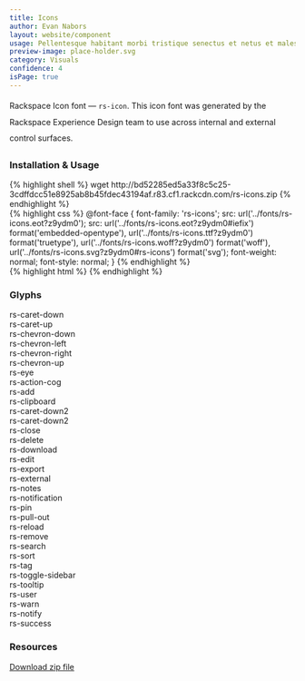 ```yaml
---
title: Icons
author: Evan Nabors
layout: website/component
usage: Pellentesque habitant morbi tristique senectus et netus et malesuada fames ac turpis egestas. Integer elementum non erat ut ornare. Phasellus non massa tellus. Nam ut massa et nisi auctor aliquet ac sollicitudin risus. Maecenas non consequat ante. Nunc sapien odio, euismod at tortor sed, scelerisque vehicula leo. Pellentesque a molestie arcu.
preview-image: place-holder.svg
category: Visuals
confidence: 4
isPage: true
---
```


<div class="rs-row">
	<div class="span-9">
		<p style="line-height: 2em">Rackspace Icon font — <code>rs-icon</code>. This icon font was generated by the Rackspace Experience Design team to use across internal and external control surfaces. </p>
	</div>
</div>



<h3>Installation & Usage</h3>
<div class="rs-row">
	<div class="span-12">
{% highlight shell %}
wget http://bd52285ed5a33f8c5c25-3cdffdcc51e8925ab8b45fdec43194af.r83.cf1.rackcdn.com/rs-icons.zip
{% endhighlight %}		
	</div>
</div>
<div class="rs-row">
	<div class="span-12">
{% highlight css %}
@font-face {
    font-family: 'rs-icons';
    src:    url('../fonts/rs-icons.eot?z9ydm0');
    src:    url('../fonts/rs-icons.eot?z9ydm0#iefix') format('embedded-opentype'),
        url('../fonts/rs-icons.ttf?z9ydm0') format('truetype'),
        url('../fonts/rs-icons.woff?z9ydm0') format('woff'),
        url('../fonts/rs-icons.svg?z9ydm0#rs-icons') format('svg');
    font-weight: normal;
    font-style: normal;
}
{% endhighlight %}
	</div>
</div>
<div class="rs-row">
	<div class="span-12">
{% highlight html %}
<i class="rs-icon-name"></i>
{% endhighlight %}
	</div>
</div>


<h3>Glyphs</h3>

<div class="rs-row glyph-row">
	<div class="span-3">
		<i class="rs-caret-down glyph"></i>
        <span class="glyph-name">rs-caret-down</span>
	</div>
	<div class="span-3">
		<i class="rs-caret-up glyph"></i>
        <span class="glyph-name">rs-caret-up</span>
	</div>	
	<div class="span-3">
		<i class="rs-chevron-down glyph"></i>
        <span class="glyph-name">rs-chevron-down</span>
	</div>
	<div class="span-3">
		<i class="rs-chevron-left glyph"></i>
        <span class="glyph-name">rs-chevron-left</span>
	</div>
</div>
<div class="rs-row glyph-row">
	<div class="span-3">
		<i class="rs-chevron-right glyph"></i>
        <span class="glyph-name">rs-chevron-right</span>
	</div>
	<div class="span-3">
		<i class="rs-chevron-up glyph"></i>
        <span class="glyph-name">rs-chevron-up</span>
	</div>
	<div class="span-3">
		<i class="rs-eye glyph"></i>
        <span class="glyph-name">rs-eye</span>
	</div>
	<div class="span-3">
		<i class="rs-action-cog glyph"></i>
        <span class="glyph-name">rs-action-cog</span>
	</div>
</div>
<div class="rs-row glyph-row">
	<div class="span-3">
		<i class="rs-add glyph"></i>
        <span class="glyph-name">rs-add</span>
	</div>
	<div class="span-3">
		<i class="rs-clipboard glyph"></i>
        <span class="glyph-name">rs-clipboard</span>
	</div>
	<div class="span-3">
		<i class="rs-caret-down2 glyph"></i>
        <span class="glyph-name"> rs-caret-down2</span>
	</div>
	<div class="span-3">
		<i class="rs-caret-down2 glyph"></i>
        <span class="glyph-name"> rs-caret-down2</span>
	</div>
</div> 
<div class="rs-row glyph-row">
	<div class="span-3">
		<i class="rs-close glyph"></i>
        <span class="glyph-name">rs-close</span>
	</div>
	<div class="span-3">
		<i class="rs-delete glyph"></i>
        <span class="glyph-name">rs-delete</span>
	</div>
	<div class="span-3">
		<i class="rs-download glyph"></i>
        <span class="glyph-name">rs-download</span>
	</div>
	<div class="span-3">
		<i class="rs-edit glyph"></i>
        <span class="glyph-name">rs-edit</span>
	</div>
</div>
<div class="rs-row glyph-row">
	<div class="span-3">
		<i class="rs-export glyph"></i>
        <span class="glyph-name">rs-export</span>
	</div>
	<div class="span-3">
		<i class="rs-external glyph"></i>
        <span class="glyph-name">rs-external</span>
	</div>
	<div class="span-3">
		<i class="rs-notes glyph"></i>
        <span class="glyph-name">rs-notes</span>
	</div>
	<div class="span-3">
		<i class="rs-notification glyph"></i>
        <span class="glyph-name">rs-notification</span>
	</div>
</div>
<div class="rs-row glyph-row">
	<div class="span-3">
		<i class="rs-pin glyph"></i>
        <span class="glyph-name">rs-pin</span>
	</div>
	<div class="span-3">
		<i class="rs-pull-out glyph"></i>
        <span class="glyph-name">rs-pull-out</span>
	</div>
	<div class="span-3">
		<i class="rs-reload glyph"></i>
        <span class="glyph-name">rs-reload</span>
	</div>
	<div class="span-3">
		<i class="rs-remove glyph"></i>
        <span class="glyph-name">rs-remove</span>
	</div>
</div>
<div class="rs-row glyph-row">
	<div class="span-3">
		<i class="rs-search glyph"></i>
        <span class="glyph-name">rs-search</span>
	</div>
	<div class="span-3">
		<i class="rs-sort glyph"></i>
        <span class="glyph-name">rs-sort</span>
	</div>
	<div class="span-3">
		<i class="rs-tag glyph"></i>
        <span class="glyph-name">rs-tag</span>
	</div>
	<div class="span-3">
		<i class="rs-toggle-sidebar glyph"></i>
        <span class="glyph-name">rs-toggle-sidebar</span>
	</div>
</div>
<div class="rs-row glyph-row">
	<div class="span-3">
		<i class="rs-tooltip glyph"></i>
        <span class="glyph-name">rs-tooltip</span>
	</div>
	<div class="span-3">
		<i class="rs-user glyph"></i>
        <span class="glyph-name">rs-user</span>
	</div>
	<div class="span-3">
		<i class="rs-warn glyph"></i>
        <span class="glyph-name">rs-warn</span>
	</div>
	<div class="span-3">
		<i class="rs-notify glyph"></i>
        <span class="glyph-name">rs-notify</span>
	</div>
</div>
<div class="rs-row glyph-row">
	<div class="span-3">
		<i class="rs-success glyph"></i>
        <span class="glyph-name">rs-success</span>
	</div>
</div>

<h3>Resources</h3>

<span class="dl-resource"><a href="#"><i class="rs-download"></i>Download zip file</a></span>

<!--

<ul class="resource-list">
	<li><a href="#">Link to some resource here</a></li>
	<li><a href="#">Link to some resource here</a></li>
	<li><a href="#">Link to some resource here</a></li>
</ul>

<div class="rs-row">
	<div class="span-12 inform">
		<p>Note:the rs-icon font was generated using <a href="https://icomoon.io/app/">iconmoon app</a>. Source files and </p>
	</div>	
</div>

<div class="rs-row">
	<div class="span-12 warn">
		<p>Lorem ipsum dolor sit amet, consectetur adipiscing elit. Phasellus finibus odio vitae massa ultrices imperdiet. Phasellus in libero vitae est semper ultrices gravida at purus.</p>
	</div>	
</div>
<div class="rs-row">
	<div class="span-12 admonish">
		<p>Lorem ipsum dolor sit amet, consectetur adipiscing elit. Phasellus finibus odio vitae massa ultrices imperdiet. Phasellus in libero vitae est semper ultrices gravida at purus.</p>
	</div>	
</div>
-->